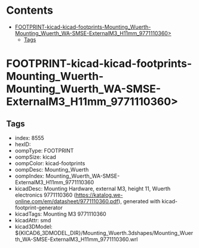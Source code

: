 



Contents
========

* [FOOTPRINT-kicad-kicad-footprints-Mounting_Wuerth-Mounting_Wuerth_WA-SMSE-ExternalM3_H11mm_9771110360>](#footprint-kicad-kicad-footprints-mounting_wuerth-mounting_wuerth_wa-smse-externalm3_h11mm_9771110360)
	* [Tags](#tags)

# FOOTPRINT-kicad-kicad-footprints-Mounting_Wuerth-Mounting_Wuerth_WA-SMSE-ExternalM3_H11mm_9771110360>

## Tags

- index: 8555
- hexID: 
- oompType: FOOTPRINT
- oompSize: kicad
- oompColor: kicad-footprints
- oompDesc: Mounting_Wuerth
- oompIndex: Mounting_Wuerth_WA-SMSE-ExternalM3_H11mm_9771110360
- kicadDesc: Mounting Hardware, external M3, height 11, Wuerth electronics 9771110360 (https://katalog.we-online.com/em/datasheet/9771110360.pdf), generated with kicad-footprint-generator
- kicadTags: Mounting M3 9771110360
- kicadAttr: smd
- kicad3DModel: ${KICAD6_3DMODEL_DIR}/Mounting_Wuerth.3dshapes/Mounting_Wuerth_WA-SMSE-ExternalM3_H11mm_9771110360.wrl
